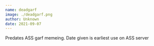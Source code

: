 ```yaml
---
name: deadgarf
image: ./deadgarf.png
author: Unknown
date: 2021-09-07
---
```


Predates ASS garf memeing. Date given is earliest use on ASS server